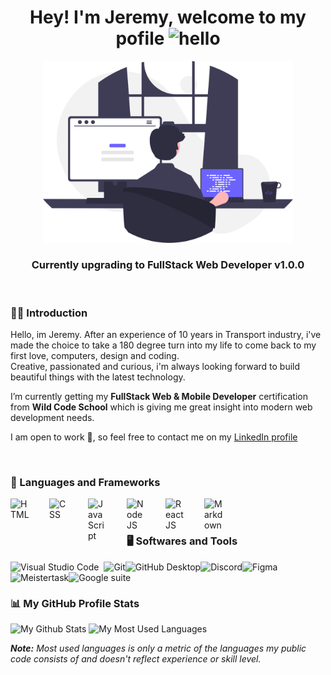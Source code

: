 <!-- Header section -->
<h1 align="center">Hey! I'm Jeremy, welcome to my pofile <img src="https://user-images.githubusercontent.com/1303154/88677602-1635ba80-d120-11ea-84d8-d263ba5fc3c0.gif" width="30px" height="30px" alt="hello"></h1>

<p align="center">
  <img src="https://github.com/Arkantik/Arkantik/blob/main/github%20profile1.svg" alt="Jeremy Dohin" width="400px"/></a>
  <h3 align="center">Currently upgrading to FullStack Web Developer v1.0.0</h3>
</p>
</br>


<!-- Introduction section -->
### 👨‍💻 Introduction
<p>
Hello, im Jeremy. After an experience of 10 years in Transport industry, i've made the choice to take a 180 degree turn into my life to come back to my first love, computers, design and coding.</br>
Creative, passionated and curious, i'm always looking forward to build beautiful things with the latest technology.

I’m currently getting my **FullStack Web & Mobile Developer** certification from **Wild Code School** which is giving me great insight into modern web development needs.

I am open to work 💼, so feel free to contact me on my <a href="https://www.linkedin.com/in/jeremy-dohin/">LinkedIn profile</a> 
</p>
<br>

<!-- Languages and Frameworks badges section -->

### 🧰 Languages and Frameworks 

<p>
<img align="left" alt="HTML" width="30px" style="padding-right:2rem;" src="https://cdn.jsdelivr.net/gh/devicons/devicon/icons/html5/html5-original.svg"/>
<img align="left" alt="CSS" width="30px" style="padding-right:2rem;" src="https://cdn.jsdelivr.net/gh/devicons/devicon/icons/css3/css3-original.svg"/>      
<img align="left" alt="JavaScript" width="30px" style="padding-right:2rem;" src="https://cdn.jsdelivr.net/gh/devicons/devicon/icons/javascript/javascript-original.svg"/>
<img align="left" alt="NodeJS" width="30px" style="padding-right:2rem;" src="https://cdn.jsdelivr.net/gh/devicons/devicon/icons/nodejs/nodejs-original.svg"/>
<img align="left" alt="ReactJS" width="30px" style="padding-right:2rem;" src="https://cdn.jsdelivr.net/gh/devicons/devicon/icons/react/react-original.svg"/>
<img align="left" alt="Markdown" width="30px" style="padding-right:2rem;" src="https://cdn.jsdelivr.net/gh/devicons/devicon/icons/markdown/markdown-original.svg"/>
</p>
<br>
<br>

<!-- Softwares and Tools badges section -->
### 🖥️ Softwares and Tools 

<p>
<img align="left" alt="Visual Studio Code" style="padding-right:0.5rem;" src="https://img.shields.io/badge/Visual%20Studio%20Code-0078d7.svg?logo=visual-studio-code&logoColor=white"/>
<img align="left" alt="Git" src="https://img.shields.io/badge/Git-F05033.svg?logo=git&logoColor=white"/>
<img align="left" alt="GitHub Desktop" src="https://img.shields.io/badge/GitHub%20Desktop-8034A9.svg?logo=github&logoColor=white"/>
<img align="left" alt="Discord" src="https://img.shields.io/badge/-Discord-5865F2.svg?logo=discord&logoColor=white"/>
<img align="left" alt="Figma" src="https://img.shields.io/badge/-Figma-F24E1E.svg?logo=figma&logoColor=white"/>
<img align="left" alt="Meistertask" src="https://img.shields.io/badge/-Meistertask-00aaff.svg?logo=meistertask&logoColor=white"/>
<img align="left" alt="Google suite" src="https://img.shields.io/badge/-Google Suite-yellow.svg?logo=google&logoColor=white"/>
</p>
<br>

#

### 📊 My GitHub Profile Stats 

![My Github Stats](https://github-readme-stats.vercel.app/api?username=arkantik&show_icons=true&theme=city_lights&hide_border=true)
![My Most Used Languages](https://github-readme-stats.vercel.app/api/top-langs/?username=arkantik&langs_count=8&layout=compact&theme=city_lights&hide_border=true)
          
<i><b>Note:</b> Most used languages is only a metric of the languages my public code consists of and doesn't reflect experience or skill level.</i>
